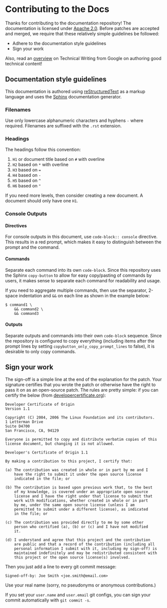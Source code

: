 # Contributing to the Docs

Thanks for contributing to the documentation repository! The documentation is licensed under [Apache 2.0](https://www.apache.org/licenses/LICENSE-2.0). Before 
patches are accepted and merged, we require that these relatively simple guidelines be followed:
* Adhere to the documentation style guidelines
* Sign your work

Also, read an [overview](https://developers.google.com/tech-writing/overview) on Technical Writing from Google on authoring good technical content! 

## Documentation style guidelines

This documentation is authored using [reStructuredText](http://docutils.sourceforge.net/rst.html) as a markup language and uses the 
[Sphinx](https://www.sphinx-doc.org/en/master/) documentation generator.

### Filenames
Use only lowercase alphanumeric characters and hyphens `-` where required. Filenames are suffixed with the `.rst` extension.

### Headings
The headings follow this convention:
1. `H1` or document title based on `#` with overline
1. `H2` based on `*` with overline
1. `H3` based on `=`
1. `H4` based on `-`
1. `H5` based on `^`
1. `H6` based on `"`

If you need more levels, then consider creating a new document. A document should only have one `H1`. 

### Console Outputs
#### Directives
For console outputs in this document, use `code-block:: console` directive. This results in a red prompt, which makes it easy to distinguish between the prompt 
and the command.

#### Commands
Separate each command into its own `code-block`. Since this repository uses the Sphinx `copy-button` to allow for easy copy/pasting of commands 
by users, it makes sense to separate each command for readability and usage. 

If you need to aggregate multiple commands, then use the separator, 2-space indentation and `&&` on each line as shown in the example below:
```console
$ command1 \
    && command2 \
    && command3
```

#### Outputs
Separate outputs and commands into their own `code-block` sequence. Since the repository is configured to copy everything (including items after the prompt lines by 
setting `copybutton_only_copy_prompt_lines` to false), it is desirable to only copy commands. 

## Sign your work

The sign-off is a simple line at the end of the explanation for the patch. Your
signature certifies that you wrote the patch or otherwise have the right to pass
it on as an open-source patch. The rules are pretty simple: if you can certify
the below (from [developercertificate.org](http://developercertificate.org/)):

```
Developer Certificate of Origin
Version 1.1

Copyright (C) 2004, 2006 The Linux Foundation and its contributors.
1 Letterman Drive
Suite D4700
San Francisco, CA, 94129

Everyone is permitted to copy and distribute verbatim copies of this
license document, but changing it is not allowed.

Developer's Certificate of Origin 1.1

By making a contribution to this project, I certify that:

(a) The contribution was created in whole or in part by me and I
    have the right to submit it under the open source license
    indicated in the file; or

(b) The contribution is based upon previous work that, to the best
    of my knowledge, is covered under an appropriate open source
    license and I have the right under that license to submit that
    work with modifications, whether created in whole or in part
    by me, under the same open source license (unless I am
    permitted to submit under a different license), as indicated
    in the file; or

(c) The contribution was provided directly to me by some other
    person who certified (a), (b) or (c) and I have not modified
    it.

(d) I understand and agree that this project and the contribution
    are public and that a record of the contribution (including all
    personal information I submit with it, including my sign-off) is
    maintained indefinitely and may be redistributed consistent with
    this project or the open source license(s) involved.
```

Then you just add a line to every git commit message:

    Signed-off-by: Joe Smith <joe.smith@email.com>

Use your real name (sorry, no pseudonyms or anonymous contributions.)

If you set your `user.name` and `user.email` git configs, you can sign your
commit automatically with `git commit -s`.
